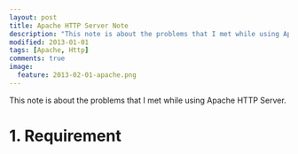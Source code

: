 ```yaml
---
layout: post
title: Apache HTTP Server Note
description: "This note is about the problems that I met while using Apache HTTP Server."
modified: 2013-01-01
tags: [Apache, Http]
comments: true
image:
  feature: 2013-02-01-apache.png
---
```


This note is about the problems that I met while using Apache HTTP Server.

# 1. Requirement

